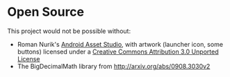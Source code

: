 # Open Source
This project would not be possible without:
- Roman Nurik's [Android Asset Studio](https://romannurik.github.io/AndroidAssetStudio/index.html), with artwork (launcher icon, some buttons) licensed under a [Creative Commons Attribution 3.0 Unported License](http://creativecommons.org/licenses/by/3.0/)
- The BigDecimalMath library from http://arxiv.org/abs/0908.3030v2